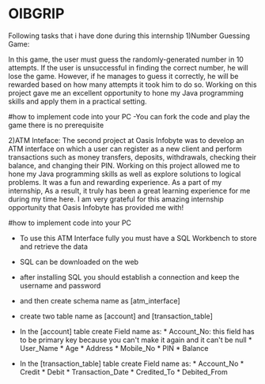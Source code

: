 # OIBGRIP

Following tasks that i have done during this internship
1)Number Guessing Game:

In this game, the user must guess the randomly-generated number in 10 attempts. If the user is unsuccessful in finding the correct number, he will lose the game. However, if he manages to guess it correctly, he will be rewarded based on how many attempts it took him to do so. Working on this project gave me an excellent opportunity to hone my Java programming skills and apply them in a practical setting.

#how to implement code into your PC
-You can fork the code and play the game there is no prerequisite

2)ATM Inteface:
The second project at Oasis Infobyte was to develop an ATM interface on which a user can register as a new client and perform transactions such as money transfers, deposits, withdrawals, checking their balance, and changing their PIN. Working on this project allowed me to hone my Java programming skills as well as explore solutions to logical problems. It was a fun and rewarding experience. As a part of my internship, As a result, it truly has been a great learning experience for me during my time here. I am very grateful for this amazing internship opportunity that Oasis Infobyte has provided me with!

#how to implement code into your PC
- To use this ATM Interface fully you must have a SQL Workbench to store and retrieve the data
- SQL can be downloaded on the web 
- after installing SQL you should establish a connection and keep the username and password
- and then create schema name as [atm_interface]
- create two table name as [account] and [transaction_table]
- In the [account] table create Field name as:
                           * Account_No: this field has to be primary key because you can't make it again and it can't be null
                           * User_Name
                           * Age
                           * Address
                           * Mobile_No
                           * PIN
                           * Balance
                           
- In the [transaction_table] table create Field name as:
                           * Account_No
                           * Credit
                           * Debit
                           * Transaction_Date
                           * Credited_To
                           * Debited_From




                           
